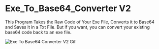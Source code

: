 # Exe_To_Base64_Converter V2

This Program Takes the Raw Code of Your Exe File, Converts it to Base64 and Saves it in a Txt File. But if you want, you can convert your existing base64 code back to an exe file.

![Exe To Base64 Converter V2 Gif](https://github.com/HadronSecurity/Exe_To_Base64_Converter/assets/147801258/8a2d0e5c-057f-4e34-bf9b-e8fb0b0df5a4)

